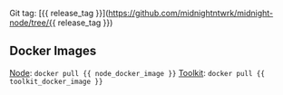 Git tag: [{{ release_tag }}](https://github.com/midnightntwrk/midnight-node/tree/{{ release_tag }})

## Docker Images

[Node](https://github.com/midnight-ntwrk/artifacts/pkgs/container/midnight-node): `docker pull {{ node_docker_image }}`
[Toolkit](https://github.com/midnight-ntwrk/artifacts/pkgs/container/midnight-node-toolkit): `docker pull {{ toolkit_docker_image }}`
